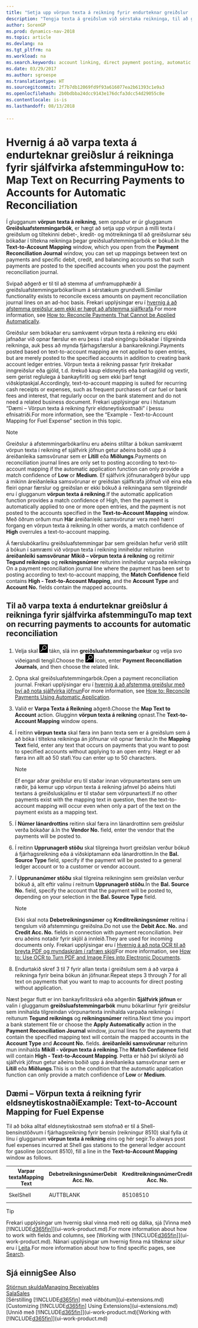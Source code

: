 ```yaml
---
title: "Setja upp vörpun texta á reikning fyrir endurteknar greiðslur | Microsoft Docs"
description: "Tengja texta á greiðslum við sérstaka reikninga, til að greiðslur séu bókaðar á reikningana þegar greiðsluafstemmingarbók er bókuð."
author: SorenGP
ms.prod: dynamics-nav-2018
ms.topic: article
ms.devlang: na
ms.tgt_pltfrm: na
ms.workload: na
ms.search.keywords: account linking, direct payment posting, automatic payment processing, reconcile payment, recurring expense, recurring cash receipt
ms.date: 03/29/2017
ms.author: sgroespe
ms.translationtype: HT
ms.sourcegitcommit: 2f7b7db12069fd9f93a616077ea2b61393c1e9a3
ms.openlocfilehash: 2b0bdbba24dcc9143e176dcfa3dcc54d29055c8e
ms.contentlocale: is-is
ms.lasthandoff: 08/13/2018

---
```

# <a name="how-to-map-text-on-recurring-payments-to-accounts-for-automatic-reconciliation"></a><span data-ttu-id="0e088-103">Hvernig á að varpa texta á endurteknar greiðslur á reikninga fyrir sjálfvirka afstemmingu</span><span class="sxs-lookup"><span data-stu-id="0e088-103">How to: Map Text on Recurring Payments to Accounts for Automatic Reconciliation</span></span>
<span data-ttu-id="0e088-104">Í glugganum **vörpun texta á reikning**, sem opnaður er úr glugganum **Greiðsluafstemmingarbók**, er hægt að setja upp vörpun á milli texta í greiðslum og tiltekinni debet-, kredit- og mótreikninga til að greiðslurnar séu bókaðar í tiltekna reikninga þegar greiðsluafstemmingarbók er bókuð.</span><span class="sxs-lookup"><span data-stu-id="0e088-104">In the **Text-to-Account Mapping** window, which you open from the **Payment Reconciliation Journal** window, you can set up mappings between text on payments and specific debit, credit, and balancing accounts so that such payments are posted to the specified accounts when you post the payment reconciliation journal.</span></span>

<span data-ttu-id="0e088-105">Svipað aðgerð er til til að stemma af umframupphæðir á greiðsluafstemmingarbókarlínum á sérstækum grundvelli.</span><span class="sxs-lookup"><span data-stu-id="0e088-105">Similar functionality exists to reconcile excess amounts on payment reconciliation journal lines on an ad-hoc basis.</span></span> <span data-ttu-id="0e088-106">Frekari upplýsingar eru í [hvernig á að afstemma greiðslur sem ekki er hægt að afstemma sjálfkrafa](receivables-how-reconcile-payments-cannot-apply-auto.md).</span><span class="sxs-lookup"><span data-stu-id="0e088-106">For more information, see [How to: Reconcile Payments That Cannot be Applied Automatically](receivables-how-reconcile-payments-cannot-apply-auto.md).</span></span>

<span data-ttu-id="0e088-107">Greiðslur sem bókaðar eru samkvæmt vörpun texta á reikning eru ekki jafnaðar við opnar færslur en eru þess í stað eingöngu bókaðar í tilgreinda reikninga, auk þess að mynda fjárhagsfærslur á bankareikningi.</span><span class="sxs-lookup"><span data-stu-id="0e088-107">Payments posted based on text-to-account mapping are not applied to open entries, but are merely posted to the specified accounts in addition to creating bank account ledger entries.</span></span> <span data-ttu-id="0e088-108">Vörpun texta á reikning passar fyrir ítrekaðar inngreiðslur eða gjöld, t.d. ítrekuð kaup eldsneytis eða bankagjöld og vextir, sem gerist reglulega á bankayfirliti og sem ekki þarf tengt viðskiptaskjal.</span><span class="sxs-lookup"><span data-stu-id="0e088-108">Accordingly, text-to-account mapping is suited for recurring cash receipts or expenses, such as frequent purchases of car fuel or bank fees and interest, that regularly occur on the bank statement and do not need a related business document.</span></span> <span data-ttu-id="0e088-109">Frekari upplýsingar eru í hlutanum “Dæmi – Vörpun texta á reikning fyrir eldsneytiskostnaði” í þessu efnisatriði.</span><span class="sxs-lookup"><span data-stu-id="0e088-109">For more information, see the “Example - Text-to-Account Mapping for Fuel Expense” section in this topic.</span></span>

> [!NOTE]  
>   <span data-ttu-id="0e088-110">Greiðslur á afstemmingarbókarlínu eru aðeins stilltar á bókun samkvæmt vörpun texta í reikning ef sjálfvirk jöfnun getur aðeins boðið upp á áreiðanleika samsvörunar sem er **Lítill** eða **Miðlungs**.</span><span class="sxs-lookup"><span data-stu-id="0e088-110">Payments on reconciliation journal lines are only set to posting according to text-to-account mapping if the automatic application function can only provide a match confidence of **Low** or **Medium**.</span></span> <span data-ttu-id="0e088-111">Ef sjálfvirk jöfnunaraðgerð býður upp á mikinn áreiðanleika samsvörunar er greiðslan sjálfkrafa jöfnuð við eina eða fleiri opnar færslur og greiðslan er ekki bókuð á reikningana sem tilgreindir eru í glugganum **vörpun texta á reikning**.</span><span class="sxs-lookup"><span data-stu-id="0e088-111">If the automatic application function provides a match confidence of High, then the payment is automatically applied to one or more open entries, and the payment is not posted to the accounts specified in the **Text-to-Account Mapping** window.</span></span> <span data-ttu-id="0e088-112">Með öðrum orðum mun **Hár** áreiðanleiki samsvörunar vera með hærri forgang en vörpun texta á reikning.</span><span class="sxs-lookup"><span data-stu-id="0e088-112">In other words, a match confidence of **High** overrules a text-to-account mapping.</span></span>

<span data-ttu-id="0e088-113">Á færslubókarlínu greiðsluafstemmingar þar sem greiðslan hefur verið stillt á bókun í samræmi við vörpun texta í reikning inniheldur reiturinn **áreiðanleiki samsvörunar** **Mikið – vörpun texta á reikning** og reitirnir **Tegund reiknings** og **reikningsnúmer** reiturinn inniheldur varpaða reikninga </span><span class="sxs-lookup"><span data-stu-id="0e088-113">On a payment reconciliation journal line where the payment has been set to posting according to text-to-account mapping, the **Match Confidence** field contains **High - Text-to-Account Mapping**, and the **Account Type** and **Account No.** fields contain the mapped accounts.</span></span>

## <a name="to-map-text-on-recurring-payments-to-accounts-for-automatic-reconciliation"></a><span data-ttu-id="0e088-114">Til að varpa texta á endurteknar greiðslur á reikninga fyrir sjálfvirka afstemmingu</span><span class="sxs-lookup"><span data-stu-id="0e088-114">To map text on recurring payments to accounts for automatic reconciliation</span></span>
1. <span data-ttu-id="0e088-115">Velja skal ![Leit að síðu eða skýrslu](media/ui-search/search_small.png "Leit að síðu eða skýrslu táknið") tákn, slá inn **greiðsluafstemmingarbækur** og velja svo viðeigandi tengil.</span><span class="sxs-lookup"><span data-stu-id="0e088-115">Choose the ![Search for Page or Report](media/ui-search/search_small.png "Search for Page or Report icon") icon, enter **Payment Reconciliation Journals**, and then choose the related link.</span></span>
2. <span data-ttu-id="0e088-116">Opna skal greiðsluafstemmingarbók.</span><span class="sxs-lookup"><span data-stu-id="0e088-116">Open a payment reconciliation journal.</span></span> <span data-ttu-id="0e088-117">Frekari upplýsingar eru í [hvernig á að afstemma greiðslur með því að nota sjálfvirka jöfnun](receivables-how-reconcile-payments-auto-application.md)</span><span class="sxs-lookup"><span data-stu-id="0e088-117">For more information, see [How to: Reconcile Payments Using Automatic Application](receivables-how-reconcile-payments-auto-application.md).</span></span>
3. <span data-ttu-id="0e088-118">Valið er **Varpa Texta á Reikning** aðgerð.</span><span class="sxs-lookup"><span data-stu-id="0e088-118">Choose the **Map Text to Account** action.</span></span> <span data-ttu-id="0e088-119">Glugginn **vörpun texta á reikning** opnast.</span><span class="sxs-lookup"><span data-stu-id="0e088-119">The **Text-to-Account Mapping** window opens.</span></span>
4. <span data-ttu-id="0e088-120">Í reitinn **vörpun texta** skal færa inn þann texta sem er á greiðslum sem á að bóka í tiltekna reikninga án jöfnunar við opnar færslur.</span><span class="sxs-lookup"><span data-stu-id="0e088-120">In the **Mapping Text** field, enter any text that occurs on payments that you want to post to specified accounts without applying to an open entry.</span></span> <span data-ttu-id="0e088-121">Hægt er að færa inn allt að 50 stafi.</span><span class="sxs-lookup"><span data-stu-id="0e088-121">You can enter up to 50 characters.</span></span>

    > [!NOTE]  
   >   <span data-ttu-id="0e088-122">Ef engar aðrar greiðslur eru til staðar innan vörpunartextans sem um ræðir, þá kemur upp vörpun texta á reikning jafnvel þó aðeins hluti textans á greiðsluskjalinu er til staðar sem vörpunartexti.</span><span class="sxs-lookup"><span data-stu-id="0e088-122">If no other payments exist with the mapping text in question, then the text-to-account mapping will occur even when only a part of the text on the payment exists as a mapping text.</span></span>
5. <span data-ttu-id="0e088-123">Í **Númer lánardrottins** reitinn skal færa inn lánardrottinn sem greiðslur verða bókaðar á.</span><span class="sxs-lookup"><span data-stu-id="0e088-123">In the **Vendor No.** field, enter the vendor that the payments will be posted to.</span></span>
6. <span data-ttu-id="0e088-124">Í reitinn **Upprunagerð stöðu** skal tilgreinga hvort greiðslan verður bókuð á fjárhagsreikning eða á viðskiptamann eða lánardrottinn.</span><span class="sxs-lookup"><span data-stu-id="0e088-124">In the **Bal. Source Type** field, specify if the payment will be posted to a general ledger account or to a customer or vendor account.</span></span>
7. <span data-ttu-id="0e088-125">Í **Upprunanúmer stöðu** skal tilgreina reikninginn sem greiðslan verður bókuð á, allt eftir valinu í reitnum **Upprunagerð stöðu**.</span><span class="sxs-lookup"><span data-stu-id="0e088-125">In the **Bal. Source No.** field, specify the account that the payment will be posted to, depending on your selection in the **Bal. Source Type** field.</span></span>

    > [!NOTE]
    > <span data-ttu-id="0e088-126">Ekki skal nota **Debetreikningsnúmer** og **Kreditreikningsnúmer** reitina í tengslum við afstemmingu greiðslna.</span><span class="sxs-lookup"><span data-stu-id="0e088-126">Do not use the **Debit Acc. No.** and **Credit Acc. No.** fields in connection with payment reconciliation.</span></span> <span data-ttu-id="0e088-127">Þeir eru aðeins notaðir fyrir skjöl á innleið.</span><span class="sxs-lookup"><span data-stu-id="0e088-127">They are used for incoming documents only.</span></span> <span data-ttu-id="0e088-128">Frekari upplýsingar eru í [Hvernig á að nota OCR til að breyta PDF og myndaskrám í rafræn skjöl](across-how-use-ocr-pdf-images-files.md)</span><span class="sxs-lookup"><span data-stu-id="0e088-128">For more information, see [How to: Use OCR to Turn PDF and Image Files into Electronic Documents](across-how-use-ocr-pdf-images-files.md).</span></span>

8. <span data-ttu-id="0e088-129">Endurtakið skref 3 til 7 fyrir allan texta í greiðslum sem á að varpa á reikninga fyrir beina bókun án jöfnunar.</span><span class="sxs-lookup"><span data-stu-id="0e088-129">Repeat steps 3 through 7 for all text on payments that you want to map to accounts for direct posting without application.</span></span>

<span data-ttu-id="0e088-130">Næst þegar flutt er inn bankayfirlitsskrá eða aðgerðin **Sjálfvirk jöfnun** er valin í glugganum **greiðsluafstemmingarbók** munu bókarlínur fyrir greiðslur sem innihalda tilgreindan vörpunartexta innihalda varpaða reikninga í reitunum **Tegund reiknings** og **reikningsnúmer** reitina.</span><span class="sxs-lookup"><span data-stu-id="0e088-130">Next time you import a bank statement file or choose the **Apply Automatically** action in the **Payment Reconciliation Journal** window, journal lines for the payments that contain the specified mapping text will contain the mapped accounts in the **Account Type** and **Account No.** fields.</span></span> <span data-ttu-id="0e088-131">**áreiðanleiki samsvörunar** reiturinn mun innihalda **Mikill - vörpun texta á reikning**.</span><span class="sxs-lookup"><span data-stu-id="0e088-131">The **Match Confidence** field will contain **High - Text-to-Account Mapping**.</span></span> <span data-ttu-id="0e088-132">Þetta er háð því skilyrði að sjálfvirk jöfnun getur aðeins boðið upp á áreiðanleika samsvörunar sem er **Lítill** eða **Miðlungs**.</span><span class="sxs-lookup"><span data-stu-id="0e088-132">This is on the condition that the automatic application function can only provide a match confidence of **Low** or **Medium**.</span></span>

## <a name="example-text-to-account-mapping-for-fuel-expense"></a><span data-ttu-id="0e088-133">Dæmi – Vörpun texta á reikning fyrir eldsneytiskostnaði</span><span class="sxs-lookup"><span data-stu-id="0e088-133">Example: Text-to-Account Mapping for Fuel Expense</span></span>
<span data-ttu-id="0e088-134">Til að bóka alltaf eldsneytiskostnað sem stofnað er til á Shell-bensínstöðvum í fjárhagsreikning fyrir bensín (reikningur 8510) skal fylla út línu í glugganum **vörpun texta á reikning** eins og hér segir.</span><span class="sxs-lookup"><span data-stu-id="0e088-134">To always post fuel expenses incurred at Shell gas stations to the general ledger account for gasoline (account 8510), fill a line in the **Text-to-Account Mapping** window as follows.</span></span>

| <span data-ttu-id="0e088-135">Varpar texta</span><span class="sxs-lookup"><span data-stu-id="0e088-135">Mapping Text</span></span> | <span data-ttu-id="0e088-136">Debetreikningsnúmer</span><span class="sxs-lookup"><span data-stu-id="0e088-136">Debit Acc. No.</span></span> | <span data-ttu-id="0e088-137">Kreditreikningsnúmer</span><span class="sxs-lookup"><span data-stu-id="0e088-137">Credit Acc. No.</span></span> | <span data-ttu-id="0e088-138">Upprunagerð stöðu</span><span class="sxs-lookup"><span data-stu-id="0e088-138">Bal. Source Type</span></span> | <span data-ttu-id="0e088-139">Upprunanúmer stöðu</span><span class="sxs-lookup"><span data-stu-id="0e088-139">Bal. Source No.</span></span> |
| --- | --- | --- | --- | --- |
| <span data-ttu-id="0e088-140">Skel</span><span class="sxs-lookup"><span data-stu-id="0e088-140">Shell</span></span> |<span data-ttu-id="0e088-141">AUTT</span><span class="sxs-lookup"><span data-stu-id="0e088-141">BLANK</span></span> |<span data-ttu-id="0e088-142">8510</span><span class="sxs-lookup"><span data-stu-id="0e088-142">8510</span></span> |<span data-ttu-id="0e088-143">Fjárhagsreikningur</span><span class="sxs-lookup"><span data-stu-id="0e088-143">G/L Account</span></span> |<span data-ttu-id="0e088-144">AUTT</span><span class="sxs-lookup"><span data-stu-id="0e088-144">BLANK</span></span> |

> [!TIP]  
>   <span data-ttu-id="0e088-145">Frekari upplýsingar um hvernig skal vinna með reiti og dálka, sjá [Vinna með [!INCLUDE[d365fin](includes/d365fin_long_md.md)]](ui-work-product.md).</span><span class="sxs-lookup"><span data-stu-id="0e088-145">For more information about how to work with fields and columns, see [Working with [!INCLUDE[d365fin](includes/d365fin_long_md.md)]](ui-work-product.md).</span></span> <span data-ttu-id="0e088-146">Nánari upplýsingar um hvernig finna má tilteknar síður eru í [Leita](ui-search.md).</span><span class="sxs-lookup"><span data-stu-id="0e088-146">For more information about how to find specific pages, see [Search](ui-search.md).</span></span>

## <a name="see-also"></a><span data-ttu-id="0e088-147">Sjá einnig</span><span class="sxs-lookup"><span data-stu-id="0e088-147">See Also</span></span>
[<span data-ttu-id="0e088-148">Stjórnun skulda</span><span class="sxs-lookup"><span data-stu-id="0e088-148">Managing Receivables</span></span>](receivables-manage-receivables.md)  
[<span data-ttu-id="0e088-149">Sala</span><span class="sxs-lookup"><span data-stu-id="0e088-149">Sales</span></span>](sales-manage-sales.md)  
<span data-ttu-id="0e088-150">[Sérstilling [!INCLUDE[d365fin](includes/d365fin_md.md)] með viðbótum](ui-extensions.md)</span><span class="sxs-lookup"><span data-stu-id="0e088-150">[Customizing [!INCLUDE[d365fin](includes/d365fin_md.md)] Using Extensions](ui-extensions.md)</span></span>  
<span data-ttu-id="0e088-151">[Unnið með [!INCLUDE[d365fin](includes/d365fin_md.md)]](ui-work-product.md)</span><span class="sxs-lookup"><span data-stu-id="0e088-151">[Working with [!INCLUDE[d365fin](includes/d365fin_md.md)]](ui-work-product.md)</span></span>

